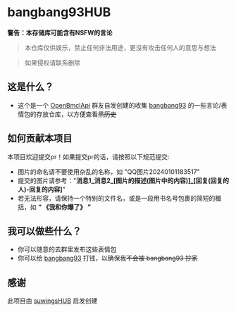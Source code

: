 # bangbang93HUB
**警告：本存储库可能含有NSFW的言论**
> 本仓库仅供娱乐，禁止任何非法用途，更没有攻击任何人的意思与想法

> 如果侵权请联系删除

## 这是什么？  
- 这个是一个 [OpenBmclApi](https://github.com/bangbang93/openbmclapi) 群友自发创建的收集 [bangbang93](https://github.com/bangbang93) 的一些言论/表情包的存放仓库，以方便查看~~黑历史~~

## 如何贡献本项目
本项目欢迎提交pr！如果提交pr的话，请按照以下规范提交:
- 图片的命名请不要使用杂乱的名称，如 "QQ图片20240101183517"
- 提交的图片请参考："**消息1\_消息2\_[图片的描述(图片中的内容)]\_[回复(回复的人)-回复的内容]**"
- 若无法形容，请保持一个特别的文件名，或是一段用书名号包裹的简短的概括，如 **“ 《我和你爆了》 ”**

## 我可以做些什么？  
- 你可以随意的去群里发布这些表情包  
- 你可以给 [bangbang93](https://afdian.net/@bangbang93) 打钱，以确保我~~不会被 bangbang93 抄家~~

## 感谢
此项目由 [suwingsHUB](https://github.com/liyxii/suwingsHUB) 启发创建